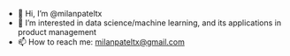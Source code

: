- 👋 Hi, I’m @milanpateltx
- 👀 I’m interested in data science/machine learning, and its applications in product management
- 📫 How to reach me: milanpateltx@gmail.com

